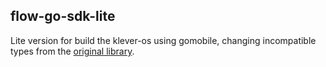 ## flow-go-sdk-lite

Lite version for build the klever-os using gomobile, changing incompatible types from the [original library](https://github.com/onflow/flow-go-sdk).